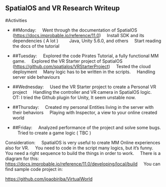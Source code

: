 SpatialOS and VR Research Writeup
---
#Activities
+ ##Monday:
    Went through the documentation of SpatialOS (https://docs.improbable.io/reference/11.0)
    Install SDK and its dependencies ( A lot )
        Java, Unity 5.6.0, and others
    Start reading the docs of the tutorial

+ ##Tuesday:
    Explored the code Pirates Tutorial, a fully functional MM game.
    Explored the VR Starter project of SpatialOS (https://github.com/spatialos/VRStarterProject)
    Tested the cloud deployment
    Many logic has to be written in the scripts.
    Handling server side behaviours
   
   
+ ##Wednesday:
    Used the VR Starter project to create a Personal VR project
    Handling the controller and VR camera in SpatialOS logic.
    OT: I tried the Github plugin for Unity, It seem unstable now.
+ ##Thursday:
    Created my personal Entities living in the server with their behaviors
    Playing with Inspector, a view to your online created world
   
+ ##Friday:
    Analyzed performance of the project and solve some bugs.
    Tried to create a game logic ( TBC )


Consideration:
    SpatialOS is very useful to create MM Online experiences also for VR.
    You need to code in the script many logics, but it’s funny.
    You need a right sequence to build the things in order to work.
    There is a diagram for this: https://docs.improbable.io/reference/11.0/developing/local/build
   
You can find sample code project in:

https://github.com/joaobiriba/VirtualWorld

